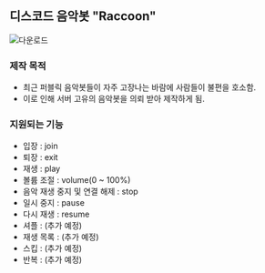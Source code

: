 ﻿## 디스코드 음악봇 "Raccoon"

![다운로드](https://github.com/user-attachments/assets/d0f28f10-28d5-4baf-8a12-88a458aaf1a5)

### 제작 목적
- 최근 퍼블릭 음악봇들이 자주 고장나는 바람에 사람들이 불편을 호소함.
- 이로 인해 서버 고유의 음악봇을 의뢰 받아 제작하게 됨.

### 지원되는 기능
- 입장 : join
- 퇴장 : exit
- 재생 : play
- 볼륨 조절 : volume(0 ~ 100%)
- 음악 재생 중지 및 연결 해제 : stop
- 일시 중지 : pause
- 다시 재생 : resume
- 셔플 : (추가 예정)
- 재생 목록 : (추가 예정)
- 스킵 : (추가 예정)
- 반복 : (추가 예정)
